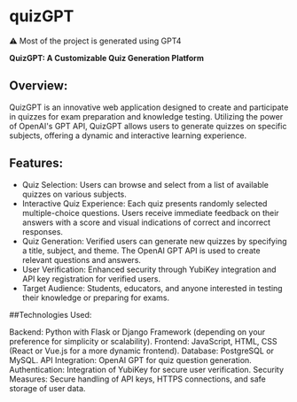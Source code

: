 # quizGPT
:warning: Most of the project is generated using GPT4

**QuizGPT: A Customizable Quiz Generation Platform**

## Overview:
QuizGPT is an innovative web application designed to create and participate in quizzes for exam preparation and knowledge testing. Utilizing the power of OpenAI's GPT API, QuizGPT allows users to generate quizzes on specific subjects, offering a dynamic and interactive learning experience.

## Features:

- Quiz Selection:
  Users can browse and select from a list of available quizzes on various subjects.
- Interactive Quiz Experience:
  Each quiz presents randomly selected multiple-choice questions. Users receive immediate feedback on their answers with a score and visual indications of correct and incorrect responses.
- Quiz Generation:
  Verified users can generate new quizzes by specifying a title, subject, and theme. The OpenAI GPT API is used to create relevant questions and answers.
- User Verification:
  Enhanced security through YubiKey integration and API key registration for verified users.
- Target Audience:
  Students, educators, and anyone interested in testing their knowledge or preparing for exams.

##Technologies Used:

Backend: Python with Flask or Django Framework (depending on your preference for simplicity or scalability).
Frontend: JavaScript, HTML, CSS (React or Vue.js for a more dynamic frontend).
Database: PostgreSQL or MySQL.
API Integration: OpenAI GPT for quiz question generation.
Authentication: Integration of YubiKey for secure user verification.
Security Measures: Secure handling of API keys, HTTPS connections, and safe storage of user data.
